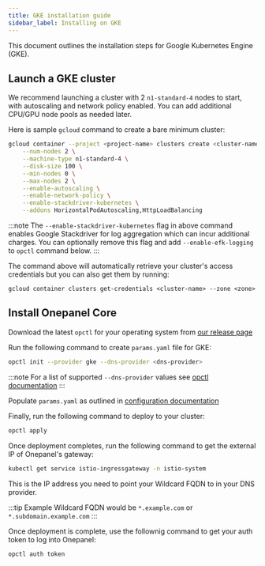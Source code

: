 ```yaml
---
title: GKE installation guide
sidebar_label: Installing on GKE
---
```


This document outlines the installation steps for Google Kubernetes Engine (GKE).

## Launch a GKE cluster
We recommend launching a cluster with 2 `n1-standard-4` nodes to start, with autoscaling and network policy enabled. You can add additional CPU/GPU node pools as needed later.

Here is sample `gcloud` command to create a bare minimum cluster:

```bash
gcloud container --project <project-name> clusters create <cluster-name> --zone <zone> \
    --num-nodes 2 \
    --machine-type n1-standard-4 \
    --disk-size 100 \
    --min-nodes 0 \
    --max-nodes 2 \
    --enable-autoscaling \
    --enable-network-policy \
    --enable-stackdriver-kubernetes \
    --addons HorizontalPodAutoscaling,HttpLoadBalancing
```

:::note
The `--enable-stackdriver-kubernetes` flag in above command enables Google Stackdriver for log aggregation which can incur additional charges. You can optionally remove this flag and add `--enable-efk-logging` to `opctl` command below.
:::

The command above will automatically retrieve your cluster's access credentials but you can also get them by running:

```
gcloud container clusters get-credentials <cluster-name> --zone <zone>
```

## Install Onepanel Core
Download the latest `opctl` for your operating system from [our release page](https://github.com/onepanelio/cli/releases/latest)

Run the following command to create `params.yaml` file for GKE:

```bash
opctl init --provider gke --dns-provider <dns-provider>
```

:::note
For a list of supported `--dns-provider` values see [opctl documentation]() 
:::

Populate `params.yaml` as outlined in [configuration documentation](installation-guides/configuration)

Finally, run the following command to deploy to your cluster:

```bash
opctl apply
```

Once deployment completes, run the following command to get the external IP of Onepanel's gateway:

```bash
kubectl get service istio-ingressgateway -n istio-system
```

This is the IP address you need to point your Wildcard FQDN to in your DNS provider.

:::tip
Example Wildcard FQDN would be `*.example.com` or `*.subdomain.example.com`
:::

Once deployment is complete, use the follownig command to get your auth token to log into Onepanel:

```bash
opctl auth token
```

